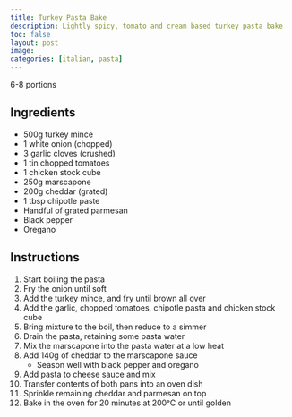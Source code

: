 ```yaml
---
title: Turkey Pasta Bake
description: Lightly spicy, tomato and cream based turkey pasta bake 
toc: false
layout: post
image: 
categories: [italian, pasta]
---
```


6-8 portions

## Ingredients

- 500g turkey mince
- 1 white onion (chopped)
- 3 garlic cloves (crushed)
- 1 tin chopped tomatoes
- 1 chicken stock cube
- 250g marscapone
- 200g cheddar (grated)
- 1 tbsp chipotle paste
- Handful of grated parmesan
- Black pepper
- Oregano

## Instructions

1. Start boiling the pasta
2. Fry the onion until soft
3. Add the turkey mince, and fry until brown all over
4. Add the garlic, chopped tomatoes, chipotle pasta and chicken stock cube
5. Bring mixture to the boil, then reduce to a simmer
6. Drain the pasta, retaining some pasta water
7. Mix the marscapone into the pasta water at a low heat
8. Add 140g of cheddar to the marscapone sauce
   - Season well with black pepper and oregano
9. Add pasta to cheese sauce and mix
10. Transfer contents of both pans into an oven dish
11. Sprinkle remaining cheddar and parmesan on top
12. Bake in the oven for 20 minutes at 200ᵒC or until golden
 